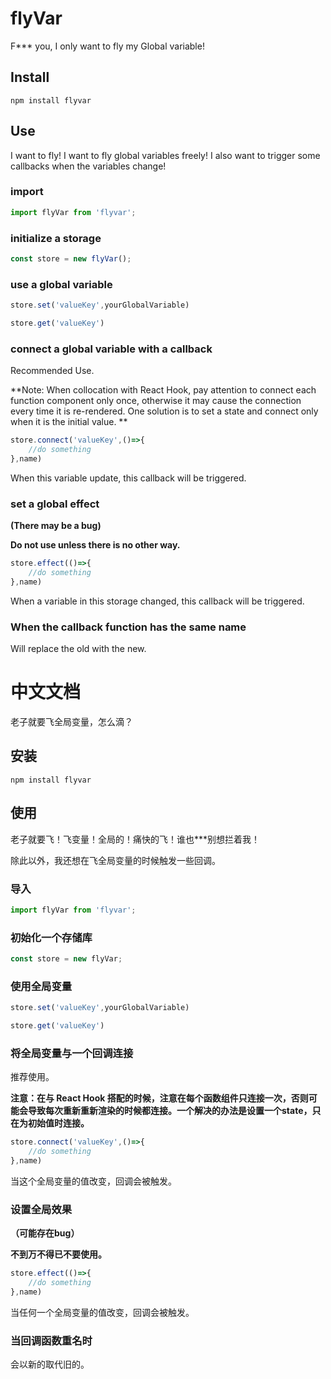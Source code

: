 # flyVar

 F*** you, I only want to fly my Global variable!

## Install

```
npm install flyvar
```

## Use

I want to fly! I want to fly global variables freely! I also want to trigger some callbacks when the variables change!

### import

```js
import flyVar from 'flyvar';
```

### initialize a storage

```js
const store = new flyVar();
```

### use a global variable

```js
store.set('valueKey',yourGlobalVariable)
```

```js
store.get('valueKey')
```

### connect a global variable with a callback

Recommended Use.

**Note: When collocation with React Hook, pay attention to connect each function component only once, otherwise it may cause the connection every time it is re-rendered. One solution is to set a state and connect only when it is the initial value. **

```js
store.connect('valueKey',()=>{
	//do something
},name)
```

When this variable update, this callback will be triggered.

### set a global effect

**(There may be a bug)**

**Do not use unless there is no other way.**

```js
store.effect(()=>{
	//do something
},name)
```

When a variable in this storage changed, this callback will be triggered.

### When the callback function has the same name

Will replace the old with the new.

# 中文文档

 老子就要飞全局变量，怎么滴？

## 安装

```
npm install flyvar
```

## 使用

老子就要飞！飞变量！全局的！痛快的飞！谁也***别想拦着我！

除此以外，我还想在飞全局变量的时候触发一些回调。

### 导入

```js
import flyVar from 'flyvar';
```

### 初始化一个存储库

```js
const store = new flyVar;
```

### 使用全局变量

```js
store.set('valueKey',yourGlobalVariable)
```

```js
store.get('valueKey')
```



### 将全局变量与一个回调连接

推荐使用。

**注意：在与 React Hook 搭配的时候，注意在每个函数组件只连接一次，否则可能会导致每次重新重新渲染的时候都连接。一个解决的办法是设置一个state，只在为初始值时连接。**

```js
store.connect('valueKey',()=>{
	//do something
},name)
```

当这个全局变量的值改变，回调会被触发。

### 设置全局效果

**（可能存在bug）**

**不到万不得已不要使用。**

```js
store.effect(()=>{
	//do something
},name)
```

当任何一个全局变量的值改变，回调会被触发。

### 当回调函数重名时

会以新的取代旧的。
